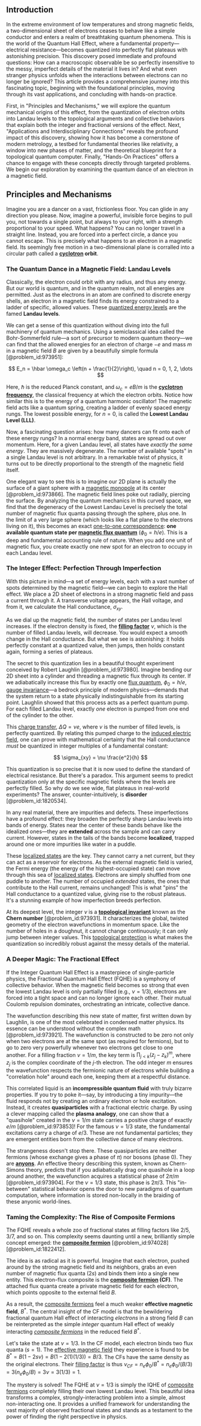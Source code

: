 ## Introduction
In the extreme environment of low temperatures and strong magnetic fields, a two-dimensional sheet of electrons ceases to behave like a simple conductor and enters a realm of breathtaking quantum phenomena. This is the world of the Quantum Hall Effect, where a fundamental property—electrical resistance—becomes quantized into perfectly flat plateaus with astonishing precision. This discovery posed immediate and profound questions: How can a macroscopic observable be so perfectly insensitive to the messy, imperfect details of the material it lives in? And what even stranger physics unfolds when the interactions between electrons can no longer be ignored? This article provides a comprehensive journey into this fascinating topic, beginning with the foundational principles, moving through its vast applications, and concluding with hands-on practice.

First, in "Principles and Mechanisms," we will explore the quantum mechanical origins of this effect, from the quantization of electron orbits into Landau levels to the topological arguments and collective behaviors that explain both the integer and fractional versions of the effect. Next, "Applications and Interdisciplinary Connections" reveals the profound impact of this discovery, showing how it has become a cornerstone of modern metrology, a testbed for fundamental theories like relativity, a window into new phases of matter, and the theoretical blueprint for a topological quantum computer. Finally, "Hands-On Practices" offers a chance to engage with these concepts directly through targeted problems. We begin our exploration by examining the quantum dance of an electron in a magnetic field.

## Principles and Mechanisms

Imagine you are a dancer on a vast, frictionless floor. You can glide in any direction you please. Now, imagine a powerful, invisible force begins to pull you, not towards a single point, but always to your right, with a strength proportional to your speed. What happens? You can no longer travel in a straight line. Instead, you are forced into a perfect circle, a dance you cannot escape. This is precisely what happens to an electron in a magnetic field. Its seemingly free motion in a two-dimensional plane is corralled into a circular path called a **[cyclotron](@article_id:154447) orbit**.

### The Quantum Dance in a Magnetic Field: Landau Levels

Classically, the electron could orbit with any radius, and thus any energy. But our world is quantum, and in the quantum realm, not all energies are permitted. Just as the electrons in an atom are confined to discrete energy shells, an electron in a magnetic field finds its energy constrained to a ladder of specific, allowed values. These [quantized energy levels](@article_id:140417) are the famed **Landau levels**.

We can get a sense of this quantization without diving into the full machinery of quantum mechanics. Using a semiclassical idea called the Bohr-Sommerfeld rule—a sort of precursor to modern quantum theory—we can find that the allowed energies for an electron of charge $-e$ and mass $m$ in a magnetic field $B$ are given by a beautifully simple formula [@problem_id:973951]:

$$
E_n = \hbar \omega_c \left(n + \frac{1}{2}\right), \quad n = 0, 1, 2, \dots
$$

Here, $\hbar$ is the reduced Planck constant, and $\omega_c = eB/m$ is the **[cyclotron frequency](@article_id:155737)**, the classical frequency at which the electron orbits. Notice how similar this is to the energy of a quantum harmonic oscillator! The magnetic field acts like a quantum spring, creating a ladder of evenly spaced energy rungs. The lowest possible energy, for $n=0$, is called the **Lowest Landau Level (LLL)**.

Now, a fascinating question arises: how many dancers can fit onto each of these energy rungs? In a normal energy band, states are spread out over momentum. Here, for a given Landau level, all states have *exactly the same energy*. They are massively degenerate. The number of available "spots" in a single Landau level is not arbitrary. In a remarkable twist of physics, it turns out to be directly proportional to the strength of the magnetic field itself.

One elegant way to see this is to imagine our 2D plane is actually the surface of a giant sphere with a [magnetic monopole](@article_id:148635) at its center [@problem_id:973866]. The magnetic field lines poke out radially, piercing the surface. By analyzing the quantum mechanics in this curved space, we find that the degeneracy of the Lowest Landau Level is precisely the total number of magnetic flux quanta passing through the sphere, plus one. In the limit of a very large sphere (which looks like a flat plane to the electrons living on it), this becomes an exact [one-to-one correspondence](@article_id:143441): **one available quantum state per [magnetic flux quantum](@article_id:135935)** ($\phi_0 = h/e$). This is a deep and fundamental accounting rule of nature. When you add one unit of magnetic flux, you create exactly one new spot for an electron to occupy in each Landau level.

### The Integer Effect: Perfection Through Imperfection

With this picture in mind—a set of energy levels, each with a vast number of spots determined by the magnetic field—we can begin to explore the Hall effect. We place a 2D sheet of electrons in a strong magnetic field and pass a current through it. A transverse voltage appears, the Hall voltage, and from it, we calculate the Hall conductance, $\sigma_{xy}$.

As we dial up the magnetic field, the number of states per Landau level increases. If the electron density is fixed, the **[filling factor](@article_id:145528)** $\nu$, which is the number of filled Landau levels, will decrease. You would expect a smooth change in the Hall conductance. But what we see is astonishing: it holds perfectly constant at a quantized value, then jumps, then holds constant again, forming a series of plateaus.

The secret to this quantization lies in a beautiful thought experiment conceived by Robert Laughlin [@problem_id:973980]. Imagine bending our 2D sheet into a cylinder and threading a magnetic flux through its center. If we adiabatically increase this flux by exactly one [flux quantum](@article_id:264993), $\phi_0 = h/e$, [gauge invariance](@article_id:137363)—a bedrock principle of modern physics—demands that the system return to a state physically indistinguishable from its starting point. Laughlin showed that this process acts as a perfect quantum pump. For each filled Landau level, exactly *one* electron is pumped from one end of the cylinder to the other.

This [charge transfer](@article_id:149880), $\Delta Q = \nu e$, where $\nu$ is the number of filled levels, is perfectly quantized. By relating this pumped charge to the [induced electric field](@article_id:266820), one can prove with mathematical certainty that the Hall conductance *must* be quantized in integer multiples of a fundamental constant:

$$
\sigma_{xy} = \nu \frac{e^2}{h}
$$

This quantization is so precise that it is now used to define the standard of electrical resistance. But there's a paradox. This argument seems to predict quantization only at the specific magnetic fields where the levels are perfectly filled. So why do we see wide, flat plateaus in real-world experiments? The answer, counter-intuitively, is **disorder** [@problem_id:1820534].

In any real material, there are impurities and defects. These imperfections have a profound effect: they broaden the perfectly sharp Landau levels into bands of energy. States near the center of these bands behave like the idealized ones—they are **extended** across the sample and can carry current. However, states in the tails of the bands become **localized**, trapped around one or more impurities like water in a puddle.

These [localized states](@article_id:137386) are the key. They cannot carry a net current, but they can act as a reservoir for electrons. As the external magnetic field is varied, the Fermi energy (the energy of the highest-occupied state) can move through this sea of [localized states](@article_id:137386). Electrons are simply shuffled from one puddle to another. The number of occupied *extended* states, the ones that contribute to the Hall current, remains unchanged! This is what "pins" the Hall conductance to a quantized value, giving rise to the robust plateaus. It's a stunning example of how imperfection breeds perfection.

At its deepest level, the integer $\nu$ is a **[topological invariant](@article_id:141534)** known as the **Chern number** [@problem_id:973931]. It characterizes the global, twisted geometry of the electron wavefunctions in momentum space. Like the number of holes in a doughnut, it cannot change continuously; it can only jump between integer values. This [topological protection](@article_id:144894) is what makes the quantization so incredibly robust against the messy details of the material.

### A Deeper Magic: The Fractional Effect

If the Integer Quantum Hall Effect is a masterpiece of single-particle physics, the Fractional Quantum Hall Effect (FQHE) is a symphony of collective behavior. When the magnetic field becomes so strong that even the lowest Landau level is only partially filled (e.g., $\nu = 1/3$), electrons are forced into a tight space and can no longer ignore each other. Their mutual Coulomb repulsion dominates, orchestrating an intricate, collective dance.

The wavefunction describing this new state of matter, first written down by Laughlin, is one of the most celebrated in condensed matter physics. Its essence can be understood without the complex math [@problem_id:973921]. The wavefunction is constructed to be zero not only when two electrons are at the same spot (as required for fermions), but to go to zero very powerfully whenever two electrons get close to one another. For a filling fraction $\nu = 1/m$, the key term is $\prod_{j<k}(z_j - z_k)^m$, where $z_j$ is the complex coordinate of the $j$-th electron. The odd integer $m$ ensures the wavefunction respects the fermionic nature of electrons while building a "correlation hole" around each one, keeping them at a respectful distance.

This correlated liquid is an **incompressible quantum fluid** with truly bizarre properties. If you try to poke it—say, by introducing a tiny impurity—the fluid responds not by creating an ordinary electron or hole excitation. Instead, it creates **quasiparticles** with a fractional electric charge. By using a clever mapping called the **plasma analogy**, one can show that a "quasihole" created in the $\nu=1/m$ state carries a positive charge of exactly $e/m$ [@problem_id:973853]! For the famous $\nu=1/3$ state, the fundamental excitations carry a charge of $e/3$. These are not fundamental particles; they are emergent entities born from the collective dance of many electrons.

The strangeness doesn't stop there. These quasiparticles are neither fermions (whose exchange gives a phase of $\pi$) nor bosons (phase 0). They are **[anyons](@article_id:143259)**. An effective theory describing this system, known as Chern-Simons theory, predicts that if you adiabatically drag one quasihole in a loop around another, the wavefunction acquires a statistical phase of $2\pi/m$ [@problem_id:973904]. For the $\nu=1/3$ state, this phase is $2\pi/3$. This "in-between" statistical behavior opens the door to new paradigms of quantum computation, where information is stored non-locally in the braiding of these anyonic world-lines.

### Taming the Complexity: The Rise of Composite Fermions

The FQHE reveals a whole zoo of fractional states at filling factors like $2/5$, $3/7$, and so on. This complexity seems daunting until a new, brilliantly simple concept emerged: the **[composite fermion](@article_id:145414)** [@problem_id:974028] [@problem_id:1822412].

The idea is as radical as it is powerful. Imagine that each electron, pushed around by the strong magnetic field and its neighbors, grabs an even number of magnetic flux quanta ($2s$) and binds them into a single new entity. This electron-flux composite is the **[composite fermion](@article_id:145414) (CF)**. The attached flux quanta create a private magnetic field for each electron, which points opposite to the external field $B$.

As a result, the [composite fermions](@article_id:146391) feel a much weaker **effective magnetic field**, $B^*$. The central insight of the CF model is that the bewildering fractional quantum Hall effect of interacting *electrons* in a strong field $B$ can be reinterpreted as the simple *integer* quantum Hall effect of weakly interacting *[composite fermions](@article_id:146391)* in the reduced field $B^*$.

Let's take the state at $\nu = 1/3$. In the CF model, each electron binds two flux quanta ($s=1$). The [effective magnetic field](@article_id:139367) they experience is found to be $B^* = B(1 - 2s\nu) = B(1 - 2(1)(1/3)) = B/3$. The CFs have the same density as the original electrons. Their [filling factor](@article_id:145528) is thus $\nu_{CF} = n_e \phi_0 / B^* = n_e \phi_0 / (B/3) = 3(n_e \phi_0 / B) = 3\nu = 3(1/3) = 1$.

The mystery is solved! The FQHE at $\nu=1/3$ is simply the IQHE of [composite fermions](@article_id:146391) completely filling their own lowest Landau level. This beautiful idea transforms a complex, strongly-interacting problem into a simple, almost non-interacting one. It provides a unified framework for understanding the vast majority of observed fractional states and stands as a testament to the power of finding the right perspective in physics.